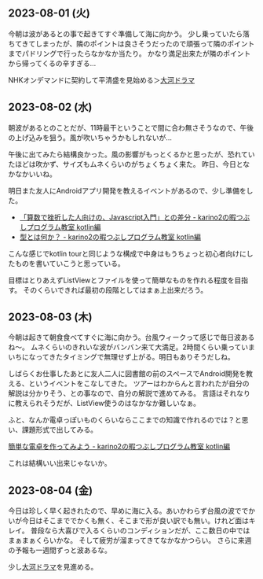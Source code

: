 ## 2023-08-01 (火)

今朝は波があるとの事で起きてすぐ準備して海に向かう。
少し乗っていたら落ちてきてしまったが、隣のポイントは良さそうだったので頑張って隣のポイントまでパドリングで行ったらなかなか当たり。
かなり満足出来たが隣のポイントから帰ってくるの辛すぎる…

NHKオンデマンドに契約して平清盛を見始める＞[大河ドラマ](%E5%A4%A7%E6%B2%B3%E3%83%89%E3%83%A9%E3%83%9E)

## 2023-08-02 (水)

朝波があるとのことだが、11時最干ということで間に合わ無さそうなので、午後の上げ込みを狙う。風が吹いちゃうかもしれないが…

午後に出てみたら結構良かった。風の影響がもっとくるかと思ったが、恐れていたほどは吹かず、サイズもムネくらいのがちょくちょく来た。
昨日、今日となかなかいいね。

明日また友人にAndroidアプリ開発を教えるイベントがあるので、少し準備をした。

- [「算数で挫折した人向けの、Javascript入門」との差分 - karino2の暇つぶしプログラム教室 kotlin編](https://karino2.github.io/kotlin-lesson/diff_to_js_intro.html)
- [型とは何か？ - karino2の暇つぶしプログラム教室 kotlin編](https://karino2.github.io/kotlin-lesson/what_is_type.html)

こんな感じでkotlin tourと同じような構成で中身はもうちょっと初心者向けにしたものを書いていこうと思っている。

目標はとりあえずListViewとファイルを使って簡単なものを作れる程度を目指す。
そのくらいできれば最初の段階としてはまぁ上出来だろう。

## 2023-08-03 (木)

今朝は起きて朝食食べてすぐに海に向かう。台風ウィークって感じで毎日波あるね〜。
ムネくらいのきれいな波がバンバン来て大満足。2時間くらい乗っていまいちになってきたタイミングで無理せず上がる。明日もありそうだしね。

しばらくお仕事したあとに友人二人に図書館の前のスペースでAndroid開発を教える、というイベントをこなしてきた。
ツアーはわからんと言われたが自分の解説は分かりそう、との事なので、自分の解説で進めてみる。
言語はそれなりに教えられそうだが、ListView使うのはなかなか難しいなぁ。

ふと、なんか電卓っぽいものくらいならここまでの知識で作れるのでは？と思い、課題形式で出してみる。

[簡単な電卓を作ってみよう - karino2の暇つぶしプログラム教室 kotlin編](https://karino2.github.io/kotlin-lesson/simple_calc.html?fbclid=IwAR1bWzXA2s6_ZvYjle4M9i7dvruPmyW0GsZzF8lpVI0q8sQQcfAjUJctYCk)

これは結構いい出来じゃないか。

## 2023-08-04 (金)

今日は珍しく早く起きれたので、早めに海に入る。あいかわらず台風の波ででかいが今日はそこまででかくも無く、そこまで形が良い訳でも無い。けれど面はキレイ。
普段なら大喜びで入るくらいのコンディションだが、ここ数日の中ではまぁまぁくらいかな。
そして疲労が溜まってきてなかなかつらい。
さらに来週の予報も一週間ずっと波あるな。

少し[大河ドラマ](%E5%A4%A7%E6%B2%B3%E3%83%89%E3%83%A9%E3%83%9E)を見進める。